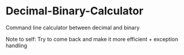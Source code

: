 # Decimal-Binary-Calculator

Command line calculator between decimal and binary

Note to self: Try to come back and make it more efficient + exception handling 
